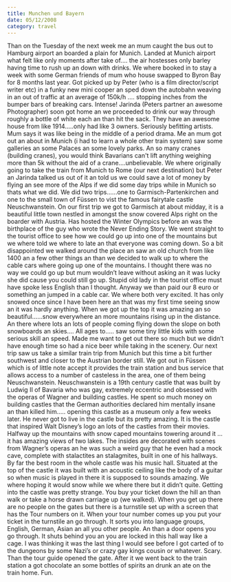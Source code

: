 ```yaml
---
title: Munchen und Bayern
date: 05/12/2008
category: travel
---
```


Than on the Tuesday of the next week me an mum caught the bus out to Hamburg airport an boarded a plain for Munich. Landed at Munich airport what felt like only moments after take of.... the air hostesses only barley having time to rush up an down with drinks. We where booked in to stay a week with some German friends of mum who house swapped to Byron Bay for 8 months last year. Got picked up by Peter (who is a film director/script writer etc) in a funky new mini cooper an sped down the autobahn weaving in an out of traffic at an average of 150k/h .... stopping inches from the bumper bars of breaking cars. Intense! Jarinda (Peters partner an awesome Photographer) soon got home an we proceeded to drink our way through roughly a bottle of white each an than hit the sack. They have an awesome house from like 1914.....only had like 3 owners. Seriously befitting artists. Mum says it was like being in the middle of a period drama. Me an mum got out an about in Munich (i had to learn a whole other train system) saw some galleries an some Palaces an some lovely parks. An so many cranes (building cranes), you would think Bavarians can't lift anything weighing more than 5k without the aid of a crane....unbelievable. We where originally going to take the train from Munich to Rome (our next destination) but Peter an Jarinda talked us out of it an told us we could save a lot of money by flying an see more of the Alps if we did some day trips while in Munich so thats what we did. We did two trips......one to Garmisch-Partenkirchen and one to the small town of Füssen to vist the famous fairytale castle Neuschwanstein. On our first trip we got to Garmisch at about midday, it is a beautiful little town nestled in amongst the snow covered Alps right on the boarder with Austria. Has hosted the Winter Olympics before an was the birthplace of the guy who wrote the Never Ending Story. We went straight to the tourist office to see how we could go up into one of the mountains but we where told we where to late an that everyone was coming down. So a bit disappointed we walked around the place an saw an old church from like 1400 an a few other things an than we decided to walk up to where the cable cars where going up one of the mountains. I thought there was no way we could go up but mum wouldn&rsquo;t leave without asking an it was lucky she did cause you could still go up. Stupid old lady in the tourist office must have spoke less English than I thought. Anyway we than paid our 8 euro or something an jumped in a cable car. We where both very excited. It has only snowed once since I have been here an that was my first time seeing snow an it was hardly anything. When we got up the top it was amazing an so beautiful&hellip;&hellip;snow everywhere an more mountains rising up in the distance. An there where lots an lots of people coming flying down the slope on both snowboards an skies&hellip;. All ages to&hellip;.. saw some tiny little kids with some serious skill an speed. Made me want to get out there so much but we didn&rsquo;t have enough time so had a nice beer while taking in the scenery. Our next trip saw us take a similar train trip from Munich but this time a bit further southwest and closer to the Austrian border still. We got out in Füssen which is of little note accept it provides the train station and bus service that allows access to a number of casteless in the area, one of them being Neuschwanstein. Neuschwanstein is a 19th century castle that was built by Ludwig II of Bavaria who was gay, extremely eccentric and obsessed with the operas of Wagner and building castles. He spent so much money on building castles that the German authorities declared him mentally insane an than killed him&hellip;.. opening this castle as a museum only a few weeks later. He never got to live in the castle but its pretty amazing. It is the castle that inspired Walt Disney&rsquo;s logo an lots of the castles from their movies. Halfway up the mountains with snow caped mountains towering around it &hellip; it has amazing views of two lakes. The insides are decorated with scenes from Wagner&rsquo;s operas an he was such a weird guy that he even had a mock cave, complete with stalactites an stalagmites, built in one of his hallways. By far the best room in the whole castle was his music hall. Situated at the top of the castle it was built with an acoustic ceiling like the body of a guitar so when music is played in there it is supposed to sounds amazing. We where hoping it would snow while we where there but it didn&rsquo;t quite. Getting into the castle was pretty strange. You buy your ticket down the hill an than walk or take a horse drawn carriage up (we walked). When you get up there are no people on the gates but there is a turnstile set up with a screen that has the Tour numbers on it. When your tour number comes up you put your ticket in the turnstile an go through. It sorts you into language groups, English, German, Asian an all you other people. An than a door opens you go through. It shuts behind you an you are locked in this hall way like a cage. I was thinking it was the last thing I would see before I got carted of to the dungeons by some Nazi&rsquo;s or crazy gay kings cousin or whatever. Scary. Than the tour guide opened the gate. After it we went back to the train station a got chocolate an some bottles of spirits an drunk an ate on the train home. Fun.